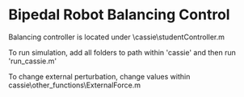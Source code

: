 # Bipedal Robot Balancing Control

Balancing controller is located under \cassie\studentController.m

To run simulation, add all folders to path within 'cassie' and then run 'run_cassie.m'

To change external perturbation, change values within cassie\other_functions\ExternalForce.m
